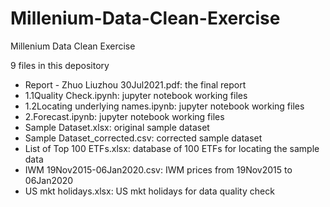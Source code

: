 # Millenium-Data-Clean-Exercise
Millenium Data Clean Exercise

9 files in this depository
- Report - Zhuo Liuzhou 30Jul2021.pdf: the final report
- 1.1Quality Check.ipynh: jupyter notebook working files
- 1.2Locating underlying names.ipynb: jupyter notebook working files
- 2.Forecast.ipynb: jupyter notebook working files
- Sample Dataset.xlsx: original sample dataset
- Sample Dataset_corrected.csv: corrected sample dataset
- List of Top 100 ETFs.xlsx: database of 100 ETFs for locating the sample data
- IWM 19Nov2015-06Jan2020.csv: IWM prices from 19Nov2015 to 06Jan2020
- US mkt holidays.xlsx: US mkt holidays for data quality check
